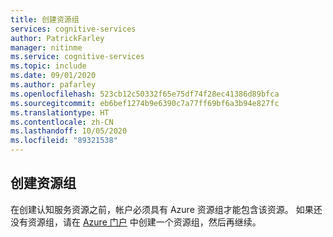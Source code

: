 ```yaml
---
title: 创建资源组
services: cognitive-services
author: PatrickFarley
manager: nitinme
ms.service: cognitive-services
ms.topic: include
ms.date: 09/01/2020
ms.author: pafarley
ms.openlocfilehash: 523cb12c50332f65e75df74f28ec41386d89bfca
ms.sourcegitcommit: eb6bef1274b9e6390c7a77ff69bf6a3b94e827fc
ms.translationtype: HT
ms.contentlocale: zh-CN
ms.lasthandoff: 10/05/2020
ms.locfileid: "89321538"
---
```

## <a name="create-a-resource-group"></a>创建资源组

在创建认知服务资源之前，帐户必须具有 Azure 资源组才能包含该资源。 如果还没有资源组，请在 [Azure 门户](https://ms.portal.azure.com/) 中创建一个资源组，然后再继续。